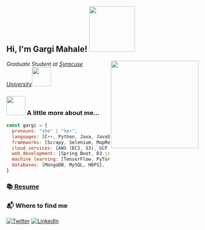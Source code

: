 <h2> Hi, I'm Gargi Mahale! <img src="https://media.giphy.com/media/bcKmIWkUMCjVm/giphy.gif" width="120"></h2>

<img align='right' src="https://media.giphy.com/media/VgCDAzcKvsR6OM0uWg/giphy.gif" width="230">
<p><em>Graduate Student at <a href="https://www.syracuse.edu/">Syracuse University</a><img src="https://media.giphy.com/media/fYSnHlufseco8Fh93Z/giphy.gif" width="50"></em></p>

### <img src="https://media.giphy.com/media/WUlplcMpOCEmTGBtBW/giphy.gif" width="50"> A little more about me...  

```javascript
const gargi = {
  pronouns: "she" | "her",
  languages: [C++, Python, Java, JavaScript, SQL, Shell Scripting (Linux)],
  frameworks: [Scrapy, Selenium, MapReduce, Spark, React, GIT, Anaconda, OpenCV],
  cloud_services: [AWS (EC2, S3), GCP (Big Query, Cloud Storage)],
  web_development: [Spring Boot, D3.js, Django, Bootstrap4, Flask, HTML5, CSS],
  machine_learning: [TensorFlow, PyTorch, Keras],
  databases: [MongoDB, MySQL, HDFS],
}
```

### 📚<a href="https://drive.google.com/file/d/1A7y4yRxT5mldFW_8Rle-UXHzk0Lf57cC/view?usp=sharing"> Resume</a>

### 📬 Where to find me
<a href="https://twitter.com/gargi_mahale" target="_blank"><img alt="Twitter" src="https://img.shields.io/badge/twitter-%231DA1F2.svg?&style=for-the-badge&logo=twitter&logoColor=white" /></a> <a href="https://www.linkedin.com/in/gargimahale/" target="_blank"><img alt="LinkedIn" src="https://img.shields.io/badge/linkedin-%230077B5.svg?&style=for-the-badge&logo=linkedin&logoColor=white" /></a> 
</p>

